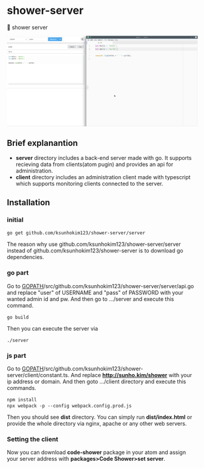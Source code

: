 
# shower-server
🚿 shower server

<img src="screenshot.png"/>

## Brief explanantion
 - **server** directory includes a back-end server made with go. It supports recieving data from clients(atom pugin) and provides an api for administration.
 - **client** directory includes an administration client made with typescript which supports monitoring clients connected to the server.
## Installation

### initial

    go get github.com/ksunhokim123/shower-server/server
The reason why use github.com/ksunhokim123/shower-server/server instead of github.com/ksunhokim123/shower-server is to download go dependencies.

### go part
Go to [GOPATH](https://github.com/golang/go/wiki/GOPATH)/src/github.com/ksunhokim123/shower-server/server/api.go and replace "user" of USERNAME and "pass" of PASSWORD with your wanted admin id and pw. And then go to .../server and execute this command.

    go build
Then you can execute the server via

    ./server

### js part
Go to [GOPATH](https://github.com/golang/go/wiki/GOPATH)/src/github.com/ksunhokim123/shower-server/client/constant.ts. And replace **http://sunho.kim/shower** with your ip address or domain.  And then goto .../client directory and execute this commands.

    npm install
    npx webpack -p --config webpack.config.prod.js
Then you should see **dist** directory. You can simply run **dist/index.html** or provide the whole directory via nginx, apache or any other web servers.

### Setting the client

Now you can download **code-shower** package in your atom and assign your server address with **packages>Code Shower>set server**.
